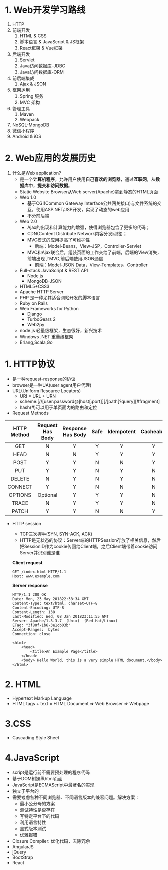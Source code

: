 # 1.  Web开发学习路线
1. HTTP
2. 前端开发
   1. HTML & CSS
   2. 脚本语言 & JavaScript & JS框架
   3. React框架 & Vue框架
3. 后端开发
   1. Servlet
   2. Java访问数据库-JDBC
   3. Java访问数据库-ORM
4. 前后端集成
   1. Ajax & JSON
5. 框架运用
   1. Spring 服务
   2. MVC 架构
6. 管理工具
   1. Maven
   2. Webpack
7. NoSQL-MongoDB
8. 微信小程序
9.  Android & iOS

# 2. Web应用的发展历史
1. 什么是Web application?
   - 是一个**计算机程序**，允许用户使用**自己喜欢的浏览器**，通过**互联网**，从**数据库**中，**提交和访问数据**。
   - Static Website
    Browser从Web server(Apache)拿到静态的HTML页面
   - Web 1.0
     - 基于CGI(Common Gateway Interface公共网关接口)与文件系统的交互，使用ASP.NET/JSP开发，实现了动态的web应用
     - 不分前后端
   - Web 2.0
     - Ajax的出现和计算能力的增强，使得浏览器包含了更多的代码；
     - CDN(Content Distribute Network内容分发网络)；
     - MVC模式的应用提高了可维护性
       - 后端：Model-Beans，View-JSP，Controller-Servlet
     - MVC和Ajax联合后，组装页面的工作交给了前端，后端的View消失，前端出现了MVC,前后端使用JSON通信
       - 前端：Model-JSON Data，View-Templates，Controller
   - Full-stack JavaScript & REST API
     - Node.js
     - MongoDB-JSON
   - HTML5+CSS3
   - Apache HTTP Server
   - PHP
     是一种尤其适合网站开发的脚本语言
   - Ruby on Rails
   - Web Frameworks for Python
     - Django
     - TurboGears 2
     - Web2py
   - node.js
     轻量级框架，生态很好，新兴技术
   - Windows .NET
     重量级框架
   - Erlang,Scala,Go

# 1. HTTP协议
- 是一种request-response的协议
- browser是一种UA(user agent用户代理)
- URL(Uniform Resource Locators)
  - URI = URL + URN
  - scheme:[//[user:password@]host[:port]][/]path[?query][#fragment]
  - hash(#)可以用于单页面内的路由和定位
- Request Methods

HTTP Method|Request Has Body|Response Has Body|Safe|Idempotent|Cacheable
:-:|:-:|:-:|:-:|:-:|:-:
GET|N|Y|Y|Y|Y
HEAD|N|N|Y|Y|Y
POST|Y|Y|N|N|Y
PUT|Y|Y|N|Y|N
DELETE|N|Y|N|Y|N
CONNECT|Y|Y|N|N|N
OPTIONS|Optional|Y|Y|Y|N
TRACE|N|Y|Y|Y|N
PATCH|Y|Y|N|N|Y

- HTTP session
    - TCP三次握手(SYN, SYN-ACK, ACK)
    - HTTP是无状态的协议：Server端的HTTPSession存放了相关信息，然后把SessionID作为cookie传回给Client端，之后Client端带着cookie访问Server并识别谁是谁
    
    **Client request**
    ``` 
    GET /index.html HTTP/1.1	
    Host: www.example.com
    ```
    **Server response**
    ```
    HTTP/1.1 200 OK	
    Date: Mon, 23 May 201822:38:34 GMT 
    Content-Type: text/html; charset=UTF-8	
    Content-Encoding: UTF-8	
    Content-Length: 138	
    Last-Modified: Wed, 08 Jan 201823:11:55 GMT 
    Server: Apache/1.3.3.7	(Unix)	(Red-Hat/Linux)	
    ETag: "3f80f-1b6-3e1cb03b"	
    Accept-Ranges:	bytes	
    Connection:	close	
    
    <html>
        <head>
        	<title>An Example Page</title>
        </head>
        <body> Hello World, this is a very simple HTML document.</body>
    </html>
    ```

# 2. HTML
- Hypertext Markup Language
- HTML tags + text = HTML Document => Web Browser => Webpage

# 3.CSS
- Cascading Style Sheet
  
# 4.JavaScript
- script是运行前不需要预处理的程序代码
- 基于DOM树操纵html页面
- JavaScript是ECMAScript中最著名的实现
- 独立于平台的
- 需要考虑各种不同浏览器、不同语言版本的兼容问题。解决方案：
  - 最小公分母的方案
  - 测试特性是否存在
  - 写特定平台下的代码
  - 利用语言特性
  - 显式版本测试
  - 优雅报错
- Closure Compiler: 优化代码，去除冗余
- AngularJS
- jQuery
- BootStrap
- React